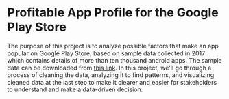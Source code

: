 # Profitable App Profile for the Google Play Store
The purpose of this project is to analyze possible factors that make an app popular on Google Play Store, based on sample data collected in 2017 which contains details of more than ten thousand android apps. The sample data can be downloaded from [this link](https://www.kaggle.com/ramamet4/app-store-apple-data-set-10k-apps).
In this project, we'll go through a process of cleaning the data, analyzing it to find patterns, and visualizing cleaned data at the last step to make it clearer and easier for stakeholders to understand and make a data-driven decision.
